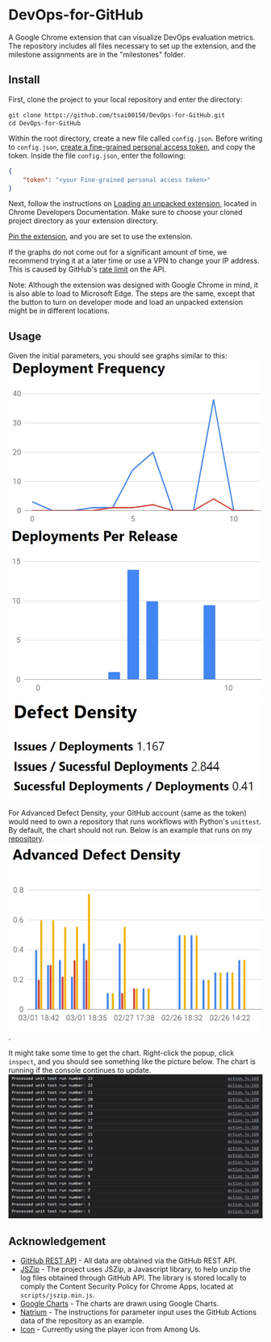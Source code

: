 # DevOps-for-GitHub
A Google Chrome extension that can visualize DevOps evaluation metrics. 
The repository includes all files necessary to set up the extension, and the milestone assignments are in the "milestones" folder. 

## Install
First, clone the project to your local repository and enter the directory:
```console
git clone https://github.com/tsai00150/DevOps-for-GitHub.git
cd DevOps-for-GitHub
```
Within the root directory, create a new file called `config.json`. Before writing to `config.json`, [create a fine-grained personal access token](https://docs.github.com/en/authentication/keeping-your-account-and-data-secure/creating-a-personal-access-token#creating-a-fine-grained-personal-access-token), and copy the token. Inside the file `config.json`, enter the following:
```json
{
    "token": "<your Fine-grained personal access token>"
}
```

Next, follow the instructions on [Loading an unpacked extension](https://developer.chrome.com/docs/extensions/mv3/getstarted/development-basics/#load-unpacked), located in Chrome Developers Documentation. Make sure to choose your cloned project directory as your extension directory.

[Pin the extension](https://developer.chrome.com/docs/extensions/mv3/getstarted/development-basics/#pin), and you are set to use the extension. 

If the graphs do not come out for a significant amount of time, we recommend trying it at a later time or use a VPN to change your IP address. This is caused by GitHub's [rate limit](https://www.endorlabs.com/blog/how-to-get-the-most-out-of-github-api-rate-limits) on the API.  

Note: Although the extension was designed with Google Chrome in mind, it is also able to load to Microsoft Edge. The steps are the same, except that the button to turn on developer mode and load an unpacked extension might be in different locations. 

## Usage 
Given the initial parameters, you should see graphs similar to this:
![p1](pictures/deployment_plot1.jpg)
![p2](pictures/deployment_plot2.jpg)
![p3](pictures/defect_plot1.jpg)

For Advanced Defect Density, your GitHub account (same as the token) would need to own a repository that runs workflows with Python's `unittest`. By default, the chart should not run. Below is an example that runs on my [repository](https://github.com/tsai00150/devops-user-study/actions). 
![p4](pictures/defect_plot2.jpg). 

It might take some time to get the chart. Right-click the popup, click `inspect`, and you should see something like the picture below. The chart is running if the console continues to update. 
![p5](pictures/defect_plot3.jpg)


## Acknowledgement
* [GitHub REST API](https://docs.github.com/en/rest?apiVersion=2022-11-28) - All data are obtained via the GitHub REST API. 
* [JSZip](https://stuk.github.io/jszip/) - The project uses JSZip, a Javascript library, to help unzip the log files obtained through GitHub API. The library is stored locally to comply the Content Security Policy for Chrome Apps, located at `scripts/jszip.min.js`. 
* [Google Charts](https://developers.google.com/chart/interactive/docs) - The charts are drawn using Google Charts. 
* [Natrium](https://github.com/appditto/natrium_wallet_flutter) - The instructions for parameter input uses the GitHub Actions data of the repository as an example. 
* [Icon](https://icon-icons.com/icon/among-us-player-red/156942) - Currently using the player icon from Among Us. 